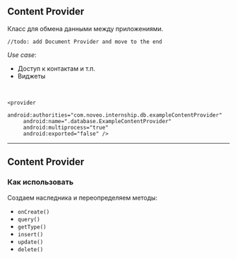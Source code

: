 ## Content Provider

Класс для обмена данными между приложениями.

`//todo: add Document Provider and move to the end`

*Use case*:  
* Доступ к контактам и т.п.
* Виджеты

<br>

```
<provider 
     android:authorities="com.noveo.internship.db.exampleContentProvider" 
     android:name=".database.ExampleContentProvider"
     android:multiprocess="true"
     android:exported="false" />
```
<!-- .element: class="fragment" data-fragment-index="1" -->

------

## Content Provider

### Как использовать

Создаем наследника и переопределяем методы:

* `onCreate()`
* `query()`
* `getType()`
* `insert()`
* `update()`
* `delete()`

